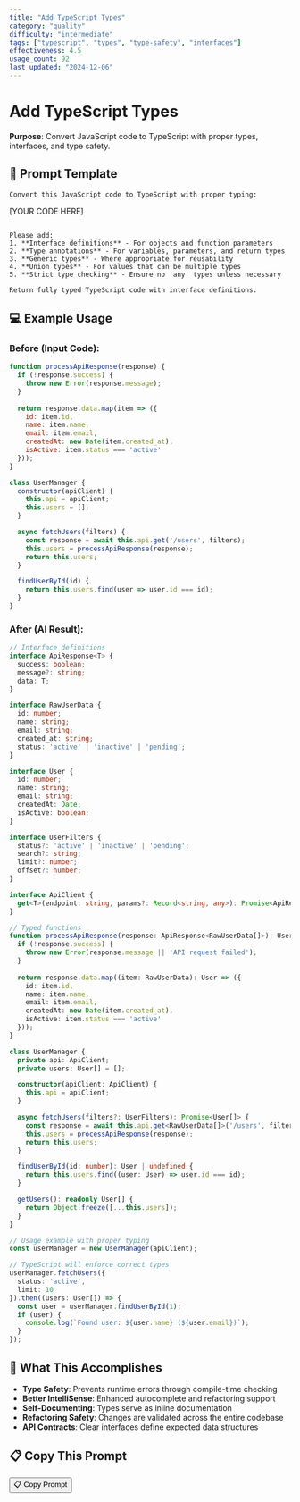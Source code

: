 ```yaml
---
title: "Add TypeScript Types"
category: "quality"
difficulty: "intermediate"
tags: ["typescript", "types", "type-safety", "interfaces"]
effectiveness: 4.5
usage_count: 92
last_updated: "2024-12-06"
---
```


# Add TypeScript Types

**Purpose**: Convert JavaScript code to TypeScript with proper types, interfaces, and type safety.

## 📝 Prompt Template

```
Convert this JavaScript code to TypeScript with proper typing:

```
[YOUR CODE HERE]
```

Please add:
1. **Interface definitions** - For objects and function parameters
2. **Type annotations** - For variables, parameters, and return types
3. **Generic types** - Where appropriate for reusability
4. **Union types** - For values that can be multiple types
5. **Strict type checking** - Ensure no 'any' types unless necessary

Return fully typed TypeScript code with interface definitions.
```

## 💻 Example Usage

### Before (Input Code):
```javascript
function processApiResponse(response) {
  if (!response.success) {
    throw new Error(response.message);
  }
  
  return response.data.map(item => ({
    id: item.id,
    name: item.name,
    email: item.email,
    createdAt: new Date(item.created_at),
    isActive: item.status === 'active'
  }));
}

class UserManager {
  constructor(apiClient) {
    this.api = apiClient;
    this.users = [];
  }

  async fetchUsers(filters) {
    const response = await this.api.get('/users', filters);
    this.users = processApiResponse(response);
    return this.users;
  }

  findUserById(id) {
    return this.users.find(user => user.id === id);
  }
}
```

### After (AI Result):
```typescript
// Interface definitions
interface ApiResponse<T> {
  success: boolean;
  message?: string;
  data: T;
}

interface RawUserData {
  id: number;
  name: string;
  email: string;
  created_at: string;
  status: 'active' | 'inactive' | 'pending';
}

interface User {
  id: number;
  name: string;
  email: string;
  createdAt: Date;
  isActive: boolean;
}

interface UserFilters {
  status?: 'active' | 'inactive' | 'pending';
  search?: string;
  limit?: number;
  offset?: number;
}

interface ApiClient {
  get<T>(endpoint: string, params?: Record<string, any>): Promise<ApiResponse<T>>;
}

// Typed functions
function processApiResponse(response: ApiResponse<RawUserData[]>): User[] {
  if (!response.success) {
    throw new Error(response.message || 'API request failed');
  }
  
  return response.data.map((item: RawUserData): User => ({
    id: item.id,
    name: item.name,
    email: item.email,
    createdAt: new Date(item.created_at),
    isActive: item.status === 'active'
  }));
}

class UserManager {
  private api: ApiClient;
  private users: User[] = [];

  constructor(apiClient: ApiClient) {
    this.api = apiClient;
  }

  async fetchUsers(filters?: UserFilters): Promise<User[]> {
    const response = await this.api.get<RawUserData[]>('/users', filters);
    this.users = processApiResponse(response);
    return this.users;
  }

  findUserById(id: number): User | undefined {
    return this.users.find((user: User) => user.id === id);
  }

  getUsers(): readonly User[] {
    return Object.freeze([...this.users]);
  }
}

// Usage example with proper typing
const userManager = new UserManager(apiClient);

// TypeScript will enforce correct types
userManager.fetchUsers({ 
  status: 'active', 
  limit: 10 
}).then((users: User[]) => {
  const user = userManager.findUserById(1);
  if (user) {
    console.log(`Found user: ${user.name} (${user.email})`);
  }
});
```

## 🎯 What This Accomplishes

- **Type Safety**: Prevents runtime errors through compile-time checking
- **Better IntelliSense**: Enhanced autocomplete and refactoring support
- **Self-Documenting**: Types serve as inline documentation
- **Refactoring Safety**: Changes are validated across the entire codebase
- **API Contracts**: Clear interfaces define expected data structures

## 📋 Copy This Prompt

<div class="copy-section">
<button class="copy-btn" onclick="copyToClipboard('add-typescript-types')">📋 Copy Prompt</button>
<span class="copy-feedback" id="copy-feedback-add-typescript-types"></span>
</div>
